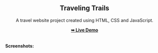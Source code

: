 <h2 align="center">Traveling Trails</h2>
<div align="center">
<p>A travel website project created using HTML, CSS and JavaScript.</p>
<a href="" target="_blank"><strong>➥ Live Demo</strong></a>
</div> <br/><br/>
<b>Screenshots:</b> <br/><br/>
<img src=""></img>
